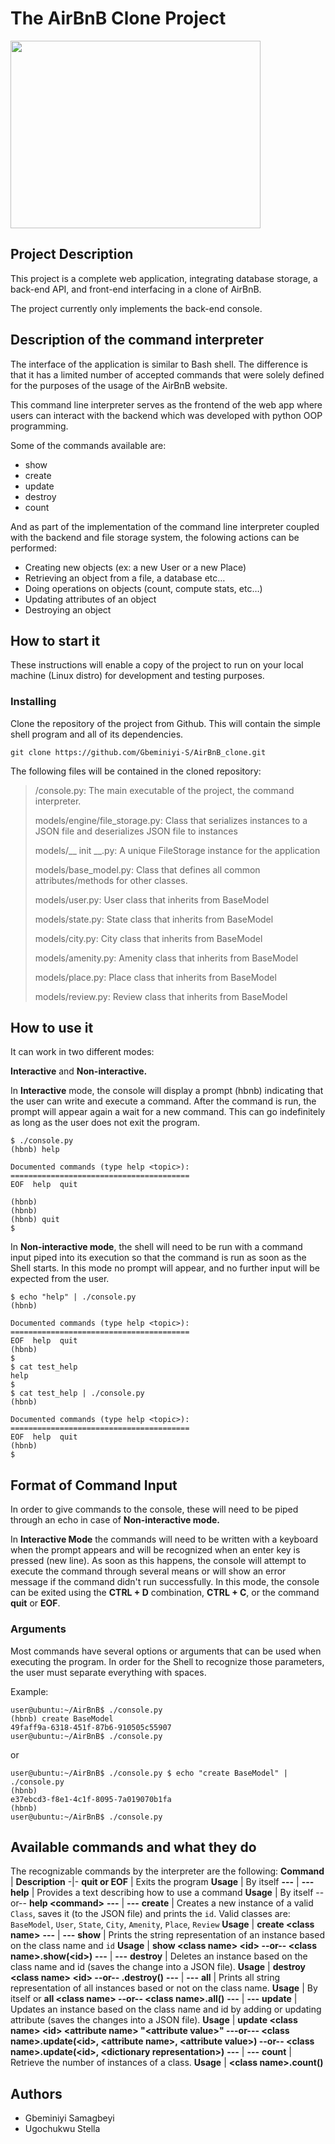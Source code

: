# The AirBnB Clone Project
<img src=https://camo.githubusercontent.com/d8a348e1fceb92d45fa8981ac42a6223e454acefe89750896e80fd1287cab92b/68747470733a2f2f7777772e706e676974656d2e636f6d2f70696d67732f6d2f3133322d313332323132355f7472616e73706172656e742d6261636b67726f756e642d616972626e622d6c6f676f2d68642d706e672d646f776e6c6f61642e706e67 width="400" height="300">

## Project Description
This project is a complete web application, integrating database storage, a back-end API, and front-end interfacing in a clone of AirBnB.

The project currently only implements the back-end console.

## Description of the command interpreter
The interface of the application is similar to Bash shell. The difference is that it has a limited number of accepted commands that were solely defined for the purposes of the usage of the AirBnB website.

This command line interpreter serves as the frontend of the web app where users can interact with the backend which was developed with python OOP programming.

Some of the commands available are:

- show
- create
- update
- destroy
- count

And as part of the implementation of the command line interpreter coupled with the backend and file storage system, the folowing actions can be performed:

- Creating new objects (ex: a new User or a new Place)
- Retrieving an object from a file, a database etc…
- Doing operations on objects (count, compute stats, etc…)
- Updating attributes of an object
- Destroying an object

## How to start it
These instructions will enable a copy of the project to run on your local machine (Linux distro) for development and testing purposes.

### Installing
Clone the repository of the project from Github. This will contain the simple shell program and all of its dependencies.
```
git clone https://github.com/Gbeminiyi-S/AirBnB_clone.git
```
The following files will be contained in the cloned repository:

<blockquote>
/console.py: The main executable of the project, the command interpreter.

models/engine/file_storage.py: Class that serializes instances to a JSON file and deserializes JSON file to instances

models/__ init __.py: A unique FileStorage instance for the application

models/base_model.py: Class that defines all common attributes/methods for other classes.

models/user.py: User class that inherits from BaseModel

models/state.py: State class that inherits from BaseModel

models/city.py: City class that inherits from BaseModel

models/amenity.py: Amenity class that inherits from BaseModel

models/place.py: Place class that inherits from BaseModel

models/review.py: Review class that inherits from BaseModel
</blockquote>

## How to use it
It can work in two different modes:

**Interactive** and **Non-interactive.**

In **Interactive** mode, the console will display a prompt (hbnb) indicating that the user can write and execute a command. After the command is run, the prompt will appear again a wait for a new command. This can go indefinitely as long as the user does not exit the program.

```
$ ./console.py
(hbnb) help

Documented commands (type help <topic>):
========================================
EOF  help  quit

(hbnb) 
(hbnb) 
(hbnb) quit
$
```

In **Non-interactive mode**, the shell will need to be run with a command input piped into its execution so that the command is run as soon as the Shell starts. In this mode no prompt will appear, and no further input will be expected from the user.

```
$ echo "help" | ./console.py
(hbnb)

Documented commands (type help <topic>):
========================================
EOF  help  quit
(hbnb) 
$
$ cat test_help
help
$
$ cat test_help | ./console.py
(hbnb)

Documented commands (type help <topic>):
========================================
EOF  help  quit
(hbnb) 
$
```

## Format of Command Input
In order to give commands to the console, these will need to be piped through an echo in case of **Non-interactive mode.**

In **Interactive Mode** the commands will need to be written with a keyboard when the prompt appears and will be recognized when an enter key is pressed (new line). As soon as this happens, the console will attempt to execute the command through several means or will show an error message if the command didn't run successfully. In this mode, the console can be exited using the **CTRL + D** combination, **CTRL + C**, or the command **quit** or **EOF**.

### Arguments
Most commands have several options or arguments that can be used when executing the program. In order for the Shell to recognize those parameters, the user must separate everything with spaces.

Example:

```
user@ubuntu:~/AirBnB$ ./console.py
(hbnb) create BaseModel
49faff9a-6318-451f-87b6-910505c55907
user@ubuntu:~/AirBnB$ ./console.py
```

or

```
user@ubuntu:~/AirBnB$ ./console.py $ echo "create BaseModel" | ./console.py
(hbnb)
e37ebcd3-f8e1-4c1f-8095-7a019070b1fa
(hbnb)
user@ubuntu:~/AirBnB$ ./console.py
```

## Available commands and what they do

The recognizable commands by the interpreter are the following:
**Command** |	**Description**
-|-
**quit or EOF**	| Exits the program
**Usage**	| By itself
**---** | **---**
**help** | Provides a text describing how to use a command
**Usage**	| By itself --or-- **help \<command\>**
**---** | **---**
**create** | Creates a new instance of a valid `Class`, saves it (to the JSON file) and prints the `id`. Valid classes are: `BaseModel`, `User`, `State`, `City`, `Amenity`, `Place`, `Review`
**Usage**	| **create \<class name\>**
**---** | **---**
**show**	| Prints the string representation of an instance based on the class name and `id`
**Usage** |	**show \<class name\> \<id\> --or-- \<class name\>.show(\<id\>)**
**---** | **---**
**destroy**	| Deletes an instance based on the class name and id (saves the change into a JSON file).
**Usage**	| **destroy \<class name\> \<id\> --or-- .destroy()**
**---** | **---**
**all**	| Prints all string representation of all instances based or not on the class name.
**Usage** |	By itself or **all \<class name\> --or-- \<class name\>.all()**
**---** | **---**
**update** | Updates an instance based on the class name and id by adding or updating attribute (saves the changes into a JSON file).
**Usage**	| **update \<class name\> \<id\> \<attribute name\> "\<attribute value\>" ---or--- \<class name\>.update(\<id\>, \<attribute name\>, \<attribute value\>) --or-- \<class name\>.update(\<id\>, \<dictionary representation\>)**
**---** | **---**
**count**	| Retrieve the number of instances of a class.
**Usage**	| **\<class name\>.count()**

## Authors
- Gbeminiyi Samagbeyi
- Ugochukwu Stella

